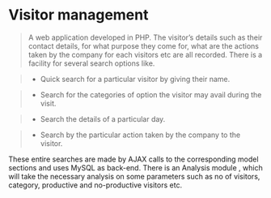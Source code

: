 Visitor management
==================

> A web application developed in PHP. The visitor’s details such as their contact details, for what purpose they come for, what are the actions taken by the
company for each visitors etc are all recorded. There is a facility for several search options like.

> * Quick search for a particular visitor by giving their name.

> * Search for the categories of option the visitor may avail during the visit.

> * Search the details of a particular day.

> * Search by the particular action taken by the company to the visitor.

These entire searches are made by AJAX calls to the corresponding model sections and uses MySQL as back-end. There is an Analysis module , which will take the necessary analysis on some parameters such as no of visitors, category, productive and no-productive visitors etc.

